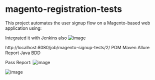 # magento-registration-tests
This project automates the user signup flow on a Magento-based web application using:

Integrated it with Jenkins also 
![image](https://github.com/user-attachments/assets/03b77378-2c45-457b-b01e-663d291a04b9)



http://localhost:8080/job/magento-signup-tests/2/
POM
Maven
Allure Report 
Java
BDD

Pass Report: 
![image](https://github.com/user-attachments/assets/fb96cb49-0136-4768-b9a2-308763b999ee)

![image](https://github.com/user-attachments/assets/4d43dd99-2297-419a-b92d-725baa1de908)



